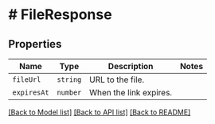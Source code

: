 # # FileResponse



## Properties

Name | Type | Description | Notes
------------ | ------------- | ------------- | -------------
| `fileUrl` | ```string``` |  URL to the file.  |  |
| `expiresAt` | ```number``` |  When the link expires.  |  |

[[Back to Model list]](../../README.md#models) [[Back to API list]](../../README.md#endpoints) [[Back to README]](../../README.md)
